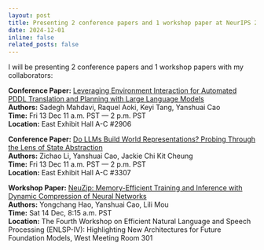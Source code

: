 ```yaml
---
layout: post
title: Presenting 2 conference papers and 1 workshop paper at NeurIPS 2024!
date: 2024-12-01 
inline: false
related_posts: false
---
```


I will be presenting 2 conference papers and 1 workshop papers with my collaborators:

**Conference Paper:** [Leveraging Environment Interaction for Automated PDDL Translation and Planning with Large Language Models](https://openreview.net/forum?id=RzlCqnncQv)   
**Authors:** Sadegh Mahdavi, Raquel Aoki, Keyi Tang, Yanshuai Cao   
**Time:** Fri 13 Dec 11 a.m. PST — 2 p.m. PST   
**Location:** East Exhibit Hall A-C #2906 

**Conference Paper:** [Do LLMs Build World Representations? Probing Through the Lens of State Abstraction](https://openreview.net/forum?id=lzfzjYuWgY)  
**Authors:** Zichao Li, Yanshuai Cao, Jackie Chi Kit Cheung      
**Time:** Fri 13 Dec 11 a.m. PST — 2 p.m. PST  
**Location:** East Exhibit Hall A-C #3307 

**Workshop Paper:** [NeuZip: Memory-Efficient Training and Inference with Dynamic Compression of Neural Networks](https://arxiv.org/abs/2410.20650)     
**Authors:** Yongchang Hao, Yanshuai Cao, Lili Mou       
**Time:** Sat 14 Dec, 8:15 a.m. PST     
**Location:** The Fourth Workshop on Efficient Natural Language and Speech Processing (ENLSP-IV): Highlighting New Architectures for Future Foundation Models, West Meeting Room 301

<!-- #### Hipster list

<ul>
    <li>brunch</li>
    <li>fixie</li>
    <li>raybans</li>
    <li>messenger bag</li>
</ul>

Hoodie Thundercats retro, tote bag 8-bit Godard craft beer gastropub. Truffaut Tumblr taxidermy, raw denim Kickstarter sartorial dreamcatcher. Quinoa chambray slow-carb salvia readymade, bicycle rights 90's yr typewriter selfies letterpress cardigan vegan.

---

Pug heirloom High Life vinyl swag, single-origin coffee four dollar toast taxidermy reprehenderit fap distillery master cleanse locavore. Est anim sapiente leggings Brooklyn ea. Thundercats locavore excepteur veniam eiusmod. Raw denim Truffaut Schlitz, migas sapiente Portland VHS twee Bushwick Marfa typewriter retro id keytar.

> We do not grow absolutely, chronologically. We grow sometimes in one dimension, and not in another, unevenly. We grow partially. We are relative. We are mature in one realm, childish in another.
> —Anais Nin

Fap aliqua qui, scenester pug Echo Park polaroid irony shabby chic ex cardigan church-key Odd Future accusamus. Blog stumptown sartorial squid, gastropub duis aesthetic Truffaut vero. Pinterest tilde twee, odio mumblecore jean shorts lumbersexual. -->
